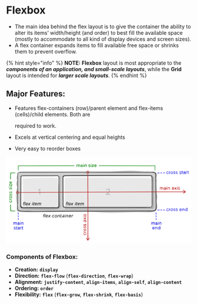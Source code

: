 # Flexbox

* The main idea behind the flex layout is to give the container the ability to alter its items’ width/height \(and order\) to best fill the available space \(mostly to accommodate to all kind of display devices and screen sizes\).
* A flex container expands items to fill available free space or shrinks them to prevent overflow.

{% hint style="info" %}
**NOTE:**     **Flexbox** layout is most appropriate to the _**components of an application, and small-scale layouts**_, while the **Grid** layout is intended for _**larger scale layouts**_.
{% endhint %}

## **Major Features:**

* Features flex-containers \(row\)/parent element and flex-items \(cells\)/child elements. Both are

  required to work.

* Excels at vertical centering and equal heights
* Very easy to reorder boxes

![](../../.gitbook/assets/flex-terminology.svg)

### **Components of Flexbox:**

* **Creation:** **`display`**
* **Direction:** **`flex-flow`** \(**`flex-direction`**, **`flex-wrap`**\)
* **Alignment:** **`justify-content`**, **`align-items`**, **`align-self`**, **`align-content`**
* **Ordering:** **`order`**
* **Flexibility:** **`flex`** \(**`flex-grow`**, **`flex-shrink`**, **`flex-basis`**\)



